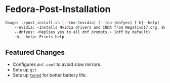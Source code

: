 # Fedora-Post-Installation

```sh
Usage: ./post_install.sh [--(no-)nvidia] [--(no-)dnfyes] [-h|--help]
	--nvidia: <Installs Nvidia drivers and CUDA from Negativo17.org. Be sure to check out https://github.com/Superdanby/Grub-Nvidia-Entry.> (off by default)
	--dnfyes: <Replies yes to all dnf prompts.> (off by default)
	-h,--help: Prints help
```

## Featured Changes

-	Configures `dnf.conf` to avoid slow mirrors.
-	Sets up `git`.
-	Sets up [`tuned`](https://github.com/redhat-performance/tuned/issues) for better battery life.
